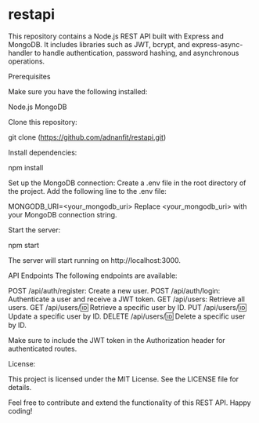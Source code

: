 # restapi

This repository contains a Node.js REST API built with Express and MongoDB. 
It includes libraries such as JWT, bcrypt, and express-async-handler to handle authentication, password hashing, and asynchronous operations.

Prerequisites

Make sure you have the following installed:

Node.js
MongoDB

Clone this repository:

git clone (https://github.com/adnanfit/restapi.git)

Install dependencies:

npm install

Set up the MongoDB connection:
Create a .env file in the root directory of the project.
Add the following line to the .env file:

MONGODB_URI=<your_mongodb_uri>
Replace <your_mongodb_uri> with your MongoDB connection string.

Start the server:

npm start

The server will start running on http://localhost:3000.


API Endpoints
The following endpoints are available:

POST /api/auth/register: Create a new user.
POST /api/auth/login: Authenticate a user and receive a JWT token.
GET /api/users: Retrieve all users.
GET /api/users/:id: Retrieve a specific user by ID.
PUT /api/users/:id: Update a specific user by ID.
DELETE /api/users/:id: Delete a specific user by ID.

Make sure to include the JWT token in the Authorization header for authenticated routes.



License:

This project is licensed under the MIT License. See the LICENSE file for details.

Feel free to contribute and extend the functionality of this REST API. Happy coding!
